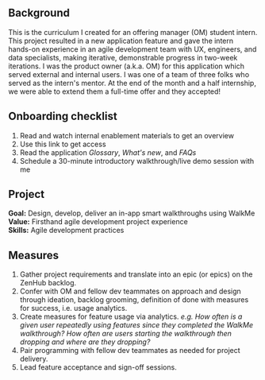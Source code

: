 ## Background

This is the curriculum I created for an offering manager (OM) student intern.  This project resulted in a new application feature and gave the intern hands-on experience in an agile development team with UX, engineers, and data specialists, making iterative, demonstrable progress in two-week iterations.  I was the product owner (a.k.a. OM) for this application which served external and internal users. I was one of a team of three folks who served as the intern's mentor.  At the end of the month and a half internship, we were able to extend them a full-time offer and they accepted!

## Onboarding checklist 
1. Read and watch internal enablement materials to get an overview
1. Use this link to get access
1. Read the application *Glossary*, *What's new*, and *FAQs*
1. Schedule a 30-minute introductory walkthrough/live demo session with me

## Project 
**Goal:** Design, develop, deliver an in-app smart walkthroughs using WalkMe  
**Value:** Firsthand agile development project experience  
**Skills:** Agile development practices   

## Measures
1. Gather project requirements and translate into an epic (or epics) on the ZenHub backlog.
1. Confer with OM and fellow dev teammates on approach and design through ideation, backlog grooming, definition of done with measures for success, i.e. usage analytics.
1. Create measures for feature usage via analytics. *e.g. How often is a given user repeatedly using features since they completed the WalkMe walkthrough? How often are users starting the walkthrough then dropping and where are they dropping?*
1. Pair programming with fellow dev teammates as needed for project delivery.
1. Lead feature acceptance and sign-off sessions.
